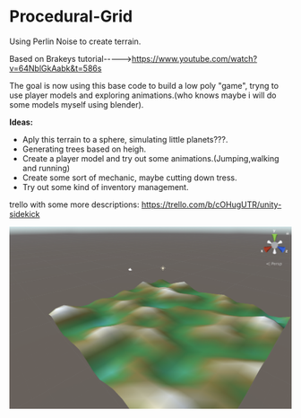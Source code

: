 # Procedural-Grid
Using Perlin Noise to create terrain.

Based on Brakeys tutorial----->https://www.youtube.com/watch?v=64NblGkAabk&t=586s

The goal is now using this base code to build a low poly "game", tryng to use player models and exploring animations.(who knows maybe i will do some models myself using blender).

**Ideas:**

- Aply this terrain to a sphere, simulating little planets???.
- Generating trees based on heigh.
- Create a player model and try out some animations.(Jumping,walking and running)
- Create some sort of mechanic, maybe cutting down tress.
- Try out some kind of inventory management.

trello with some more descriptions: https://trello.com/b/cOHugUTR/unity-sidekick

![1](terrain.png)


